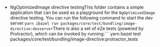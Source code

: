 * NgOptimizedImage directive testingThis folder contains a simple application that can be used as a playground for the `NgOptimizedImage` directive testing. You can run the following command to start the dev server:```
yarn ibazel run packages/core/test/bundling/image-directive:devserver
```There is also a set of e2e tests (powered by Protractor), which can be invoked by running:```
yarn bazel test packages/core/test/bundling/image-directive:protractor_tests
```
